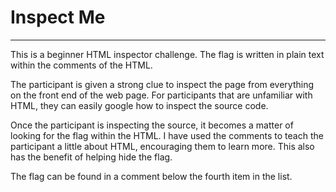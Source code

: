 # Inspect Me

---

This is a beginner HTML inspector challenge. The flag is written in plain text within the comments of the HTML.

The participant is given a strong clue to inspect the page from everything on the front end of the web page. 
For participants that are unfamiliar with HTML, they can easily google how to inspect the source code.

Once the participant is inspecting the source, it becomes a matter of looking for the flag within the HTML.
I have used the comments to teach the participant a little about HTML, encouraging them to learn more.
This also has the benefit of helping hide the flag.

The flag can be found in a comment below the fourth item in the list.